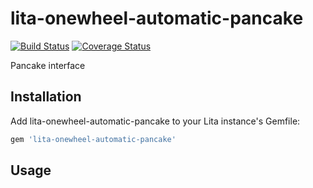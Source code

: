 # lita-onewheel-automatic-pancake

[![Build Status](https://travis-ci.org/onewheelskyward/lita-onewheel-automatic-pancake.png?branch=master)](https://travis-ci.org/onewheelskyward/lita-onewheel-automatic-pancake)
[![Coverage Status](https://coveralls.io/repos/onewheelskyward/lita-onewheel-automatic-pancake/badge.png)](https://coveralls.io/r/onewheelskyward/lita-onewheel-automatic-pancake)

Pancake interface

## Installation

Add lita-onewheel-automatic-pancake to your Lita instance's Gemfile:

``` ruby
gem 'lita-onewheel-automatic-pancake'
```

## Usage

